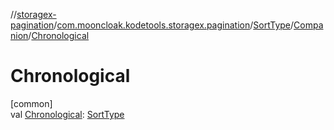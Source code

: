 //[storagex-pagination](../../../../index.md)/[com.mooncloak.kodetools.storagex.pagination](../../index.md)/[SortType](../index.md)/[Companion](index.md)/[Chronological](-chronological.md)

# Chronological

[common]\
val [Chronological](-chronological.md): [SortType](../index.md)
